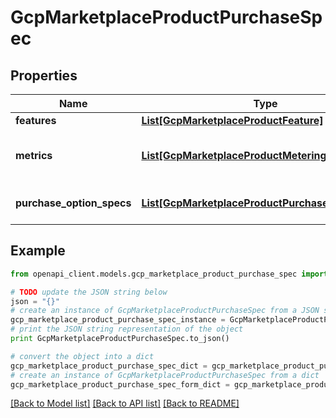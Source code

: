 # GcpMarketplaceProductPurchaseSpec


## Properties
Name | Type | Description | Notes
------------ | ------------- | ------------- | -------------
**features** | [**List[GcpMarketplaceProductFeature]**](GcpMarketplaceProductFeature.md) |  | [optional] 
**metrics** | [**List[GcpMarketplaceProductMeteringMetric]**](GcpMarketplaceProductMeteringMetric.md) | GCP Marketplace Product Usage Metering Dimension/Metric | [optional] 
**purchase_option_specs** | [**List[GcpMarketplaceProductPurchaseOptionSpec]**](GcpMarketplaceProductPurchaseOptionSpec.md) | GCP Marketplace Product Pricing Plans | [optional] 

## Example

```python
from openapi_client.models.gcp_marketplace_product_purchase_spec import GcpMarketplaceProductPurchaseSpec

# TODO update the JSON string below
json = "{}"
# create an instance of GcpMarketplaceProductPurchaseSpec from a JSON string
gcp_marketplace_product_purchase_spec_instance = GcpMarketplaceProductPurchaseSpec.from_json(json)
# print the JSON string representation of the object
print GcpMarketplaceProductPurchaseSpec.to_json()

# convert the object into a dict
gcp_marketplace_product_purchase_spec_dict = gcp_marketplace_product_purchase_spec_instance.to_dict()
# create an instance of GcpMarketplaceProductPurchaseSpec from a dict
gcp_marketplace_product_purchase_spec_form_dict = gcp_marketplace_product_purchase_spec.from_dict(gcp_marketplace_product_purchase_spec_dict)
```
[[Back to Model list]](../README.md#documentation-for-models) [[Back to API list]](../README.md#documentation-for-api-endpoints) [[Back to README]](../README.md)


